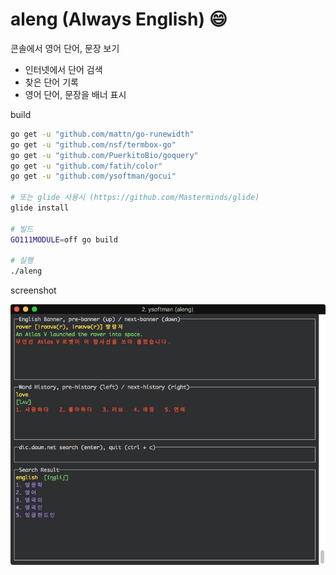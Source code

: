 # aleng (Always English) :smile:

콘솔에서 영어 단어, 문장 보기

- 인터넷에서 단어 검색
- 찾은 단어 기록
- 영어 단어, 문장을 배너 표시

build

```bash
go get -u "github.com/mattn/go-runewidth"
go get -u "github.com/nsf/termbox-go"
go get -u "github.com/PuerkitoBio/goquery"
go get -u "github.com/fatih/color"
go get -u "github.com/ysoftman/gocui"

# 또는 glide 사용시 (https://github.com/Masterminds/glide)
glide install

# 빌드
GO111MODULE=off go build

# 실행
./aleng
```

screenshot

![screenshot](screenshot.jpg)
